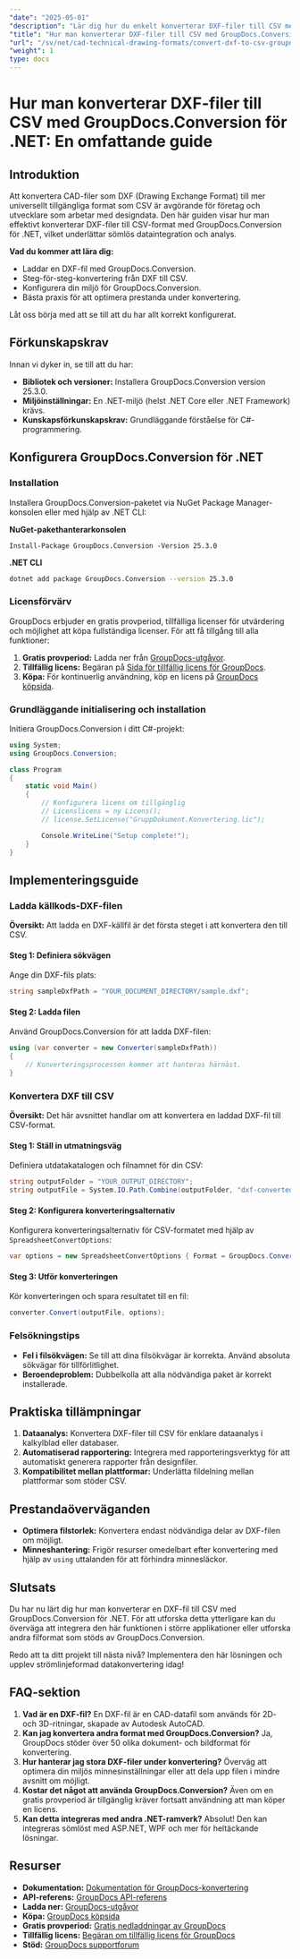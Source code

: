 ```yaml
---
"date": "2025-05-01"
"description": "Lär dig hur du enkelt konverterar DXF-filer till CSV med GroupDocs.Conversion för .NET. Den här steg-för-steg-guiden täcker installation, konverteringsprocess och bästa praxis."
"title": "Hur man konverterar DXF-filer till CSV med GroupDocs.Conversion för .NET – en omfattande guide"
"url": "/sv/net/cad-technical-drawing-formats/convert-dxf-to-csv-groupdocs-net/"
"weight": 1
type: docs
---
```

# Hur man konverterar DXF-filer till CSV med GroupDocs.Conversion för .NET: En omfattande guide

## Introduktion
Att konvertera CAD-filer som DXF (Drawing Exchange Format) till mer universellt tillgängliga format som CSV är avgörande för företag och utvecklare som arbetar med designdata. Den här guiden visar hur man effektivt konverterar DXF-filer till CSV-format med GroupDocs.Conversion för .NET, vilket underlättar sömlös dataintegration och analys.

**Vad du kommer att lära dig:**
- Laddar en DXF-fil med GroupDocs.Conversion.
- Steg-för-steg-konvertering från DXF till CSV.
- Konfigurera din miljö för GroupDocs.Conversion.
- Bästa praxis för att optimera prestanda under konvertering.

Låt oss börja med att se till att du har allt korrekt konfigurerat.

## Förkunskapskrav
Innan vi dyker in, se till att du har:
- **Bibliotek och versioner:** Installera GroupDocs.Conversion version 25.3.0.
- **Miljöinställningar:** En .NET-miljö (helst .NET Core eller .NET Framework) krävs.
- **Kunskapsförkunskapskrav:** Grundläggande förståelse för C#-programmering.

## Konfigurera GroupDocs.Conversion för .NET
### Installation
Installera GroupDocs.Conversion-paketet via NuGet Package Manager-konsolen eller med hjälp av .NET CLI:

**NuGet-pakethanterarkonsolen**
```shell
Install-Package GroupDocs.Conversion -Version 25.3.0
```

**.NET CLI**
```bash
dotnet add package GroupDocs.Conversion --version 25.3.0
```

### Licensförvärv
GroupDocs erbjuder en gratis provperiod, tillfälliga licenser för utvärdering och möjlighet att köpa fullständiga licenser. För att få tillgång till alla funktioner:
1. **Gratis provperiod:** Ladda ner från [GroupDocs-utgåvor](https://releases.groupdocs.com/conversion/net/).
2. **Tillfällig licens:** Begäran på [Sida för tillfällig licens för GroupDocs](https://purchase.groupdocs.com/temporary-license/).
3. **Köpa:** För kontinuerlig användning, köp en licens på [GroupDocs köpsida](https://purchase.groupdocs.com/buy).

### Grundläggande initialisering och installation
Initiera GroupDocs.Conversion i ditt C#-projekt:

```csharp
using System;
using GroupDocs.Conversion;

class Program
{
    static void Main()
    {
        // Konfigurera licens om tillgänglig
        // Licenslicens = ny Licens();
        // license.SetLicense("GruppDokument.Konvertering.lic");

        Console.WriteLine("Setup complete!");
    }
}
```

## Implementeringsguide
### Ladda källkods-DXF-filen
**Översikt:** Att ladda en DXF-källfil är det första steget i att konvertera den till CSV.

#### Steg 1: Definiera sökvägen
Ange din DXF-fils plats:

```csharp
string sampleDxfPath = "YOUR_DOCUMENT_DIRECTORY/sample.dxf";
```

#### Steg 2: Ladda filen
Använd GroupDocs.Conversion för att ladda DXF-filen:

```csharp
using (var converter = new Converter(sampleDxfPath))
{
    // Konverteringsprocessen kommer att hanteras härnäst.
}
```

### Konvertera DXF till CSV
**Översikt:** Det här avsnittet handlar om att konvertera en laddad DXF-fil till CSV-format.

#### Steg 1: Ställ in utmatningsväg
Definiera utdatakatalogen och filnamnet för din CSV:

```csharp
string outputFolder = "YOUR_OUTPUT_DIRECTORY";
string outputFile = System.IO.Path.Combine(outputFolder, "dxf-converted-to.csv");
```

#### Steg 2: Konfigurera konverteringsalternativ
Konfigurera konverteringsalternativ för CSV-formatet med hjälp av `SpreadsheetConvertOptions`:

```csharp
var options = new SpreadsheetConvertOptions { Format = GroupDocs.Conversion.FileTypes.SpreadsheetFileType.Csv };
```

#### Steg 3: Utför konverteringen
Kör konverteringen och spara resultatet till en fil:

```csharp
converter.Convert(outputFile, options);
```

### Felsökningstips
- **Fel i filsökvägen:** Se till att dina filsökvägar är korrekta. Använd absoluta sökvägar för tillförlitlighet.
- **Beroendeproblem:** Dubbelkolla att alla nödvändiga paket är korrekt installerade.

## Praktiska tillämpningar
1. **Dataanalys:** Konvertera DXF-filer till CSV för enklare dataanalys i kalkylblad eller databaser.
2. **Automatiserad rapportering:** Integrera med rapporteringsverktyg för att automatiskt generera rapporter från designfiler.
3. **Kompatibilitet mellan plattformar:** Underlätta fildelning mellan plattformar som stöder CSV.

## Prestandaöverväganden
- **Optimera filstorlek:** Konvertera endast nödvändiga delar av DXF-filen om möjligt.
- **Minneshantering:** Frigör resurser omedelbart efter konvertering med hjälp av `using` uttalanden för att förhindra minnesläckor.

## Slutsats
Du har nu lärt dig hur man konverterar en DXF-fil till CSV med GroupDocs.Conversion för .NET. För att utforska detta ytterligare kan du överväga att integrera den här funktionen i större applikationer eller utforska andra filformat som stöds av GroupDocs.Conversion.

Redo att ta ditt projekt till nästa nivå? Implementera den här lösningen och upplev strömlinjeformad datakonvertering idag!

## FAQ-sektion
1. **Vad är en DXF-fil?** En DXF-fil är en CAD-datafil som används för 2D- och 3D-ritningar, skapade av Autodesk AutoCAD.
2. **Kan jag konvertera andra format med GroupDocs.Conversion?** Ja, GroupDocs stöder över 50 olika dokument- och bildformat för konvertering.
3. **Hur hanterar jag stora DXF-filer under konvertering?** Överväg att optimera din miljös minnesinställningar eller att dela upp filen i mindre avsnitt om möjligt.
4. **Kostar det något att använda GroupDocs.Conversion?** Även om en gratis provperiod är tillgänglig kräver fortsatt användning att man köper en licens.
5. **Kan detta integreras med andra .NET-ramverk?** Absolut! Den kan integreras sömlöst med ASP.NET, WPF och mer för heltäckande lösningar.

## Resurser
- **Dokumentation:** [Dokumentation för GroupDocs-konvertering](https://docs.groupdocs.com/conversion/net/)
- **API-referens:** [GroupDocs API-referens](https://reference.groupdocs.com/conversion/net/)
- **Ladda ner:** [GroupDocs-utgåvor](https://releases.groupdocs.com/conversion/net/)
- **Köpa:** [GroupDocs köpsida](https://purchase.groupdocs.com/buy)
- **Gratis provperiod:** [Gratis nedladdningar av GroupDocs](https://releases.groupdocs.com/conversion/net/)
- **Tillfällig licens:** [Begäran om tillfällig licens för GroupDocs](https://purchase.groupdocs.com/temporary-license/)
- **Stöd:** [GroupDocs supportforum](https://forum.groupdocs.com/c/conversion/10)